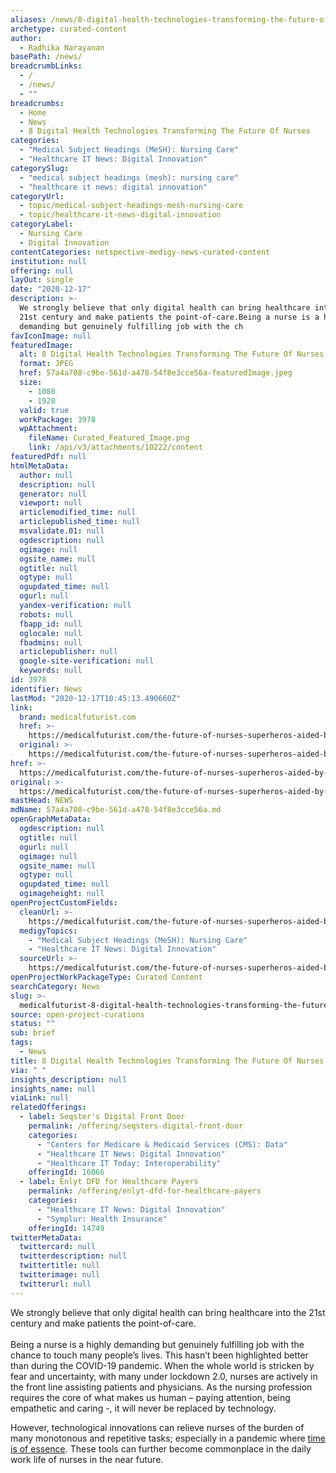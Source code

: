 ```yaml
---
aliases: /news/8-digital-health-technologies-transforming-the-future-of-nurses
archetype: curated-content
author:
  - Radhika Narayanan
basePath: /news/
breadcrumbLinks:
  - /
  - /news/
  - ""
breadcrumbs:
  - Home
  - News
  - 8 Digital Health Technologies Transforming The Future Of Nurses
categories:
  - "Medical Subject Headings (MeSH): Nursing Care"
  - "Healthcare IT News: Digital Innovation"
categorySlug:
  - "medical subject headings (mesh): nursing care"
  - "healthcare it news: digital innovation"
categoryUrl:
  - topic/medical-subject-headings-mesh-nursing-care
  - topic/healthcare-it-news-digital-innovation
categoryLabel:
  - Nursing Care
  - Digital Innovation
contentCategories: netspective-medigy-news-curated-content
institution: null
offering: null
layOut: single
date: "2020-12-17"
description: >-
  We strongly believe that only digital health can bring healthcare into the
  21st century and make patients the point-of-care.Being a nurse is a highly
  demanding but genuinely fulfilling job with the ch
favIconImage: null
featuredImage:
  alt: 8 Digital Health Technologies Transforming The Future Of Nurses
  format: JPEG
  href: 57a4a708-c9be-561d-a478-54f8e3cce56a-featuredImage.jpeg
  size:
    - 1080
    - 1920
  valid: true
  workPackage: 3978
  wpAttachment:
    fileName: Curated_Featured_Image.png
    link: /api/v3/attachments/10222/content
featuredPdf: null
htmlMetaData:
  author: null
  description: null
  generator: null
  viewport: null
  articlemodified_time: null
  articlepublished_time: null
  msvalidate.01: null
  ogdescription: null
  ogimage: null
  ogsite_name: null
  ogtitle: null
  ogtype: null
  ogupdated_time: null
  ogurl: null
  yandex-verification: null
  robots: null
  fbapp_id: null
  oglocale: null
  fbadmins: null
  articlepublisher: null
  google-site-verification: null
  keywords: null
id: 3978
identifier: News
lastMod: "2020-12-17T10:45:13.490660Z"
link:
  brand: medicalfuturist.com
  href: >-
    https://medicalfuturist.com/the-future-of-nurses-superheros-aided-by-technology/
  original: >-
    https://medicalfuturist.com/the-future-of-nurses-superheros-aided-by-technology/
href: >-
  https://medicalfuturist.com/the-future-of-nurses-superheros-aided-by-technology/
original: >-
  https://medicalfuturist.com/the-future-of-nurses-superheros-aided-by-technology/
mastHead: NEWS
mdName: 57a4a708-c9be-561d-a478-54f8e3cce56a.md
openGraphMetaData:
  ogdescription: null
  ogtitle: null
  ogurl: null
  ogimage: null
  ogsite_name: null
  ogtype: null
  ogupdated_time: null
  ogimageheight: null
openProjectCustomFields:
  cleanUrl: >-
    https://medicalfuturist.com/the-future-of-nurses-superheros-aided-by-technology/
  medigyTopics:
    - "Medical Subject Headings (MeSH): Nursing Care"
    - "Healthcare IT News: Digital Innovation"
  sourceUrl: >-
    https://medicalfuturist.com/the-future-of-nurses-superheros-aided-by-technology/
openProjectWorkPackageType: Curated Content
searchCategory: News
slug: >-
  medicalfuturist-8-digital-health-technologies-transforming-the-future-of-nurses-test
source: open-project-curations
status: ""
sub: brief
tags:
  - News
title: 8 Digital Health Technologies Transforming The Future Of Nurses
via: " "
insights_description: null
insights_name: null
viaLink: null
relatedOfferings:
  - label: Seqster's Digital Front Door
    permalink: /offering/seqsters-digital-front-door
    categories:
      - "Centers for Medicare & Medicaid Services (CMS): Data"
      - "Healthcare IT News: Digital Innovation"
      - "Healthcare IT Today: Interoperability"
    offeringId: 16066
  - label: Enlyt DFD for Healthcare Payers
    permalink: /offering/enlyt-dfd-for-healthcare-payers
    categories:
      - "Healthcare IT News: Digital Innovation"
      - "Symplur: Health Insurance"
    offeringId: 14749
twitterMetaData:
  twittercard: null
  twitterdescription: null
  twittertitle: null
  twitterimage: null
  twitterurl: null
---
```


<p>We strongly believe that only digital health can bring healthcare into the 21st century and make patients the point-of-care.<br><br>Being a nurse is a highly demanding but genuinely fulfilling job with the chance to touch many people’s lives. This hasn’t been highlighted better than during the COVID-19 pandemic. When the whole world is stricken by fear and uncertainty, with many under lockdown 2.0, nurses are actively in the front line assisting patients and physicians. As the nursing profession requires the core of what makes us human – paying attention, being empathetic and caring -, it will never be replaced by technology.&nbsp;</p><p>However, technological innovations can relieve nurses of the burden of many monotonous and repetitive tasks; especially in a pandemic where <a href="https://medicalfuturist.com/choosing-between-life-and-death-during-covid-19-the-a-i-trolley-problem/">time is of essence</a>. These tools can further become commonplace in the daily work life of nurses in the near future.</p>
